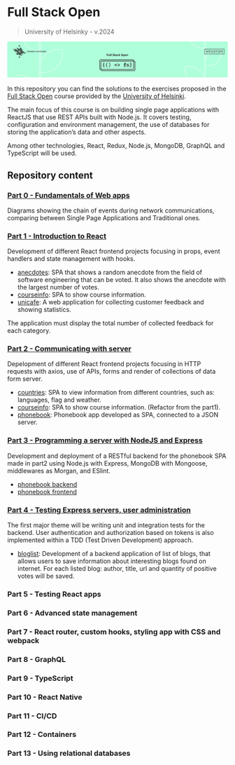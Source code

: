 # Full Stack Open
> University of Helsinky - v.2024

![Full Stack Open header](fullstackopen_header.png)

In this repository you can find the solutions to the exercises proposed in the [Full Stack Open](https://fullstackopen.com/) course provided by the [University of Helsinki](https://www.helsinki.fi/en).

The main focus of this course is on building single page applications with ReactJS that use REST APIs built with Node.js. It covers testing, configuration and environment management, the use of databases for storing the application’s data and other aspects.

Among other technologies, React, Redux, Node.js, MongoDB, GraphQL and TypeScript will be used.

## Repository content
### [Part 0 - Fundamentals of Web apps](/part0/)

Diagrams showing the chain of events during network communications, comparing between Single Page Applications and  Traditional ones.

### [Part 1 - Introduction to React](/part1/)

Development of different React frontend projects focusing in props, event handlers and state management with hooks.

- [anecdotes](/part1/anecdotes/): SPA that shows a random anecdote from the field of software engineering that can be voted. It also shows the anecdote with the largest number of votes.
- [courseinfo](/part1/courseinfo/): SPA to show course information.
- [unicafe](/part1/unicafe/): A web application for collecting customer feedback and showing statistics.

The application must display the total number of collected feedback for each category. 

### [Part 2 - Communicating with server](/part2/)

Depelopment of different React frontend projects focusing in HTTP requests with axios, use of APIs, forms and render of collections of data form server.

- [countries](/part2/countries/): SPA  to view information from different countries, such as: languages, flag and weather.
- [courseinfo](/part2/courseinfo/): SPA to show course information. (Refactor from the part1).
- [phonebook](/part2/phonebook/): Phonebook app developed as SPA, connected to a JSON server.

### [Part 3 - Programming a server with NodeJS and Express](/part3/)

Development and deployment of a RESTful backend for the phonebook SPA made in part2 using Node.js with Express, MongoDB with Mongoose, middlewares as Morgan, and ESlint.

- [phonebook backend](/part3/backend/phonebook/)
- [phonebook frontend](/part3/frontend/phonebook/)

### [Part 4 - Testing Express servers, user administration](/part4/)

The first major theme will be writing unit and integration tests for the backend. User authentication and authorization based on tokens is also implemented within a TDD (Test Driven Development) approach.

- [bloglist](/part4/bloglist/): Development of a backend application of list of blogs, that allows users to save information about interesting blogs found on internet. For each listed blog: author, title, url and quantity of positive votes will be saved.

### Part 5 - Testing React apps
### Part 6 - Advanced state management
### Part 7 - React router, custom hooks, styling app with CSS and webpack
### Part 8 - GraphQL
### Part 9 - TypeScript
### Part 10 - React Native
### Part 11 - CI/CD
### Part 12 - Containers
### Part 13 - Using relational databases